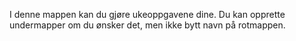 I denne mappen kan du gjøre ukeoppgavene dine. Du kan opprette undermapper
om du ønsker det, men ikke bytt navn på rotmappen.

